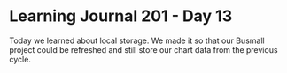 <h1>Learning Journal 201 - Day 13</h1>
Today we learned about local storage. We made it so that our Busmall project
could be refreshed and still store our chart data from the previous cycle.
